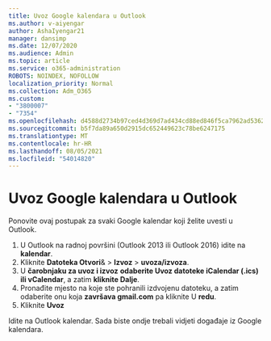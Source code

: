 ```yaml
---
title: Uvoz Google kalendara u Outlook
ms.author: v-aiyengar
author: AshaIyengar21
manager: dansimp
ms.date: 12/07/2020
ms.audience: Admin
ms.topic: article
ms.service: o365-administration
ROBOTS: NOINDEX, NOFOLLOW
localization_priority: Normal
ms.collection: Adm_O365
ms.custom:
- "3800007"
- "7354"
ms.openlocfilehash: d4588d2734b97ced4d369d7ad434cd88ed846f5ca7962ad5362301fea7c54114
ms.sourcegitcommit: b5f7da89a650d2915dc652449623c78be6247175
ms.translationtype: MT
ms.contentlocale: hr-HR
ms.lasthandoff: 08/05/2021
ms.locfileid: "54014820"
---
```

# <a name="import-your-google-calendar-to-outlook"></a>Uvoz Google kalendara u Outlook

Ponovite ovaj postupak za svaki Google kalendar koji želite uvesti u Outlook.

1. U Outlook na radnoj površini (Outlook 2013 ili Outlook 2016) idite na **kalendar**.
1. Kliknite **Datoteka Otvori**&  >  **Izvoz**  >  **uvoza/izvoza**.
1. U **čarobnjaku za uvoz i izvoz** **odaberite Uvoz datoteke iCalendar (.ics) ili vCalendar**, a zatim **kliknite Dalje**.
1. Pronađite mjesto na koje ste pohranili izdvojenu datoteku, a zatim odaberite onu koja **završava gmail.com** pa kliknite U **redu**.
1. Kliknite **Uvoz**

Idite na Outlook kalendar. Sada biste ondje trebali vidjeti događaje iz Google kalendara.
